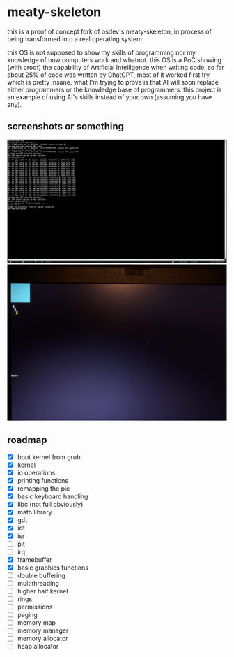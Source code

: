 # meaty-skeleton

this is a proof of concept fork of osdev's meaty-skeleton, in process of being transformed into a real operating system  

this OS is not supposed to show my skills of programming nor my knowledge of how computers work and whatnot. this OS is a PoC showing (with proof) the capability of Artificial Intelligence when writing code. so far about 25% of code was written by ChatGPT, most of it worked first try which is pretty insane. what I'm trying to prove is that AI will soon replace either programmers or the knowledge base of programmers. this project is an example of using AI's skills instead of your own (assuming you have any).

## screenshots or something  
![1](readme/1.png)
![2](readme/2.jpg)  

## roadmap
- [x] boot kernel from grub
- [x] kernel
- [x] io operations
- [x] printing functions
- [x] remapping the pic
- [x] basic keyboard handling
- [x] libc (not full obviously)
- [x] math library
- [x] gdt
- [x] idt
- [x] isr
- [ ] pit
- [ ] irq
- [x] framebuffer
- [x] basic graphics functions
- [ ] double buffering
- [ ] multithreading
- [ ] higher half kernel
- [ ] rings
- [ ] permissions
- [ ] paging
- [ ] memory map
- [ ] memory manager
- [ ] memory allocator
- [ ] heap allocator
